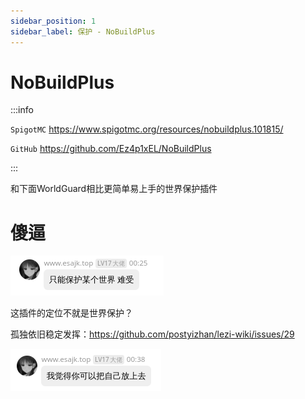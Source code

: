 ```yaml
---
sidebar_position: 1
sidebar_label: 保护 - NoBuildPlus
---
```


# NoBuildPlus

:::info

`SpigotMC` https://www.spigotmc.org/resources/nobuildplus.101815/

`GitHub` https://github.com/Ez4p1xEL/NoBuildPlus

:::

和下面WorldGuard相比更简单易上手的世界保护插件

# 傻逼

![](_images/孤独论nbp.png)

这插件的定位不就是世界保护？

孤独依旧稳定发挥：https://github.com/postyizhan/lezi-wiki/issues/29

![](_images/把自己放上去.png)
